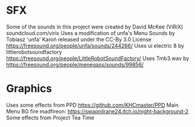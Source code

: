 # SFX
Some of the sounds in this project were created by David McKee (ViRiX) soundcloud.com/virix
Uses a modification of unfa's Menu Sounds by Tobiasz 'unfa' Karoń released under the CC-By 3.0 License https://freesound.org/people/unfa/sounds/244266/
Uses ui electric 8 by littlerobotsoundfactory https://freesound.org/people/LittleRobotSoundFactory/
Uses Tmb3.wav by https://freesound.org/people/menegass/sounds/99856/

# Graphics
Uses some effects from PPD https://github.com/KHCmaster/PPD
Main Menu BG fire madfireon: https://swapnilrane24.itch.io/night-background-2
Some effects from Project Tea Time
